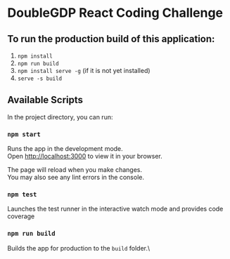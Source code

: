 # DoubleGDP React Coding Challenge

## To run the production build of this application:

1. `npm install`
2. `npm run build`
3. `npm install serve -g` (if it is not yet installed)
4. `serve -s build`

## Available Scripts

In the project directory, you can run:

### `npm start`

Runs the app in the development mode.\
Open [http://localhost:3000](http://localhost:3000) to view it in your browser.

The page will reload when you make changes.\
You may also see any lint errors in the console.

### `npm test`

Launches the test runner in the interactive watch mode and provides code coverage

### `npm run build`

Builds the app for production to the `build` folder.\
